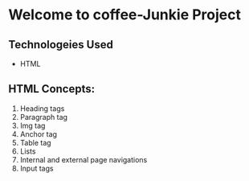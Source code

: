 # Welcome to coffee-Junkie Project

## Technologeies Used
- HTML

## HTML Concepts:
1. Heading tags
2. Paragraph tag
3. Img tag
4. Anchor tag
5. Table tag
6. Lists
7. Internal and external page navigations
8. Input tags
